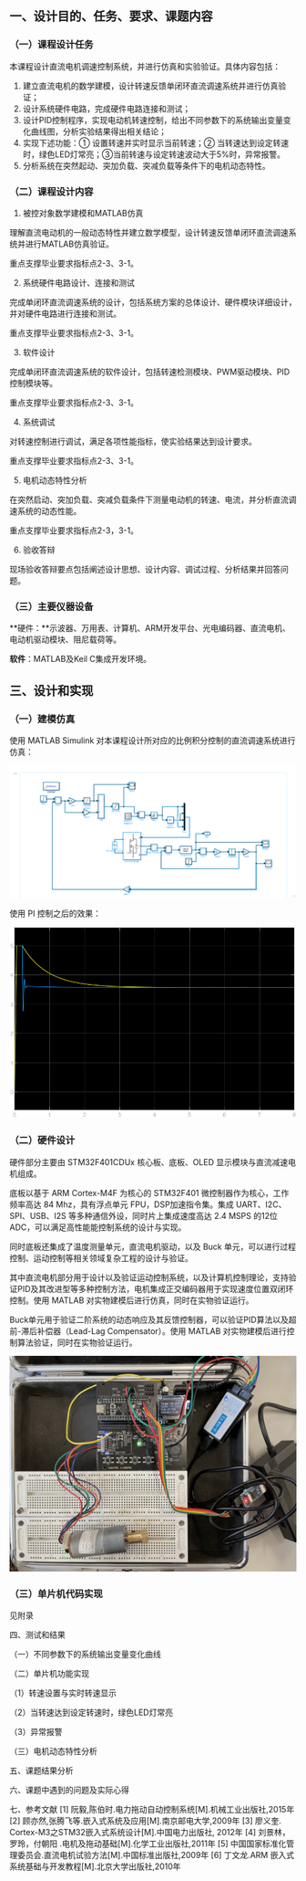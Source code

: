 ## 一、设计目的、任务、要求、课题内容

### （一）课程设计任务

本课程设计直流电机调速控制系统，并进行仿真和实验验证。具体内容包括：

1. 建立直流电机的数学建模，设计转速反馈单闭环直流调速系统并进行仿真验证； 
2. 设计系统硬件电路，完成硬件电路连接和测试；
3. 设计PID控制程序，实现电动机转速控制，给出不同参数下的系统输出变量变化曲线图，分析实验结果得出相关结论；
4. 实现下述功能：① 设置转速并实时显示当前转速；② 当转速达到设定转速时，绿色LED灯常亮；③当前转速与设定转速波动大于5%时，异常报警。
5. 分析系统在突然起动、突加负载、突减负载等条件下的电机动态特性。

### （二）课程设计内容

1. 被控对象数学建模和MATLAB仿真

理解直流电动机的一般动态特性并建立数学模型，设计转速反馈单闭环直流调速系统并进行MATLAB仿真验证。

重点支撑毕业要求指标点2-3、3-1。

2. 系统硬件电路设计、连接和测试

完成单闭环直流调速系统的设计，包括系统方案的总体设计、硬件模块详细设计，并对硬件电路进行连接和测试。

重点支撑毕业要求指标点2-3、3-1。

3. 软件设计

完成单闭环直流调速系统的软件设计，包括转速检测模块、PWM驱动模块、PID控制模块等。

重点支撑毕业要求指标点2-3、3-1。

4. 系统调试

对转速控制进行调试，满足各项性能指标，使实验结果达到设计要求。

重点支撑毕业要求指标点2-3、3-1。

5. 电机动态特性分析

在突然启动、突加负载、突减负载条件下测量电动机的转速、电流，并分析直流调速系统的动态性能。 

重点支撑毕业要求指标点2-3，3-1。

6. 验收答辩

现场验收答辩要点包括阐述设计思想、设计内容、调试过程、分析结果并回答问题。

### （三）主要仪器设备

**硬件：**示波器、万用表、计算机、ARM开发平台、光电编码器、直流电机、电动机驱动模块、阻尼载荷等。

**软件**：MATLAB及Keil C集成开发环境。

## 三、设计和实现

### （一）建模仿真

使用 MATLAB Simulink 对本课程设计所对应的比例积分控制的直流调速系统进行仿真：

![Snipaste_2023-04-20_15-21-07](./assets/Snipaste_2023-04-20_15-21-07.png)

使用 PI 控制之后的效果：

![Scope](./assets/Scope.png)

### （二）硬件设计

硬件部分主要由 STM32F401CDUx 核心板、底板、OLED 显示模块与直流减速电机组成。

底板以基于 ARM Cortex-M4F 为核心的 STM32F401 微控制器作为核心，工作频率高达 84 Mhz，具有浮点单元 FPU，DSP加速指令集。集成 UART、I2C、SPI、USB、I2S 等多种通信外设，同时片上集成速度高达 2.4 MSPS 的12位 ADC，可以满足高性能能控制系统的设计与实现。

同时底板还集成了温度测量单元，直流电机驱动，以及 Buck 单元，可以进行过程控制、运动控制等相关领域复杂工程的设计与验证。

其中直流电机部分用于设计以及验证运动控制系统，以及计算机控制理论，支持验证PID及其改进型等多种控制方法，电机集成正交编码器用于实现速度位置双闭环控制。使用 MATLAB 对实物建模后进行仿真，同时在实物验证运行。

Buck单元用于验证二阶系统的动态响应及其反馈控制器，可以验证PID算法以及超前-滞后补偿器（Lead-Lag Compensator）。使用 MATLAB 对实物建模后进行控制算法验证，同时在实物验证运行。

![photo_2023-04-21_10-26-13](./assets/photo_2023-04-21_10-26-13.jpg)

### （三）单片机代码实现

见附录

四、测试和结果

（一）不同参数下的系统输出变量变化曲线

（二）单片机功能实现

（1）转速设置与实时转速显示

（2）当转速达到设定转速时，绿色LED灯常亮

（3）异常报警

（三）电机动态特性分析

五、课题结果分析

六、课题中遇到的问题及实际心得

七、参考文献
[1] 阮毅,陈伯时.电力拖动自动控制系统[M].机械工业出版社,2015年
[2] 顾亦然,张腾飞等.嵌入式系统及应用[M].南京邮电大学,2009年
[3] 廖义奎. Cortex-M3之STM32嵌入式系统设计[M].中国电力出版社, 2012年
[4] 刘景林，罗玲，付朝阳 .电机及拖动基础[M].化学工业出版社,2011年
[5] 中国国家标准化管理委员会.直流电机试验方法[M].中国标准出版社,2009年
[6] 丁文龙.ARM 嵌入式系统基础与开发教程[M].北京大学出版社,2010年